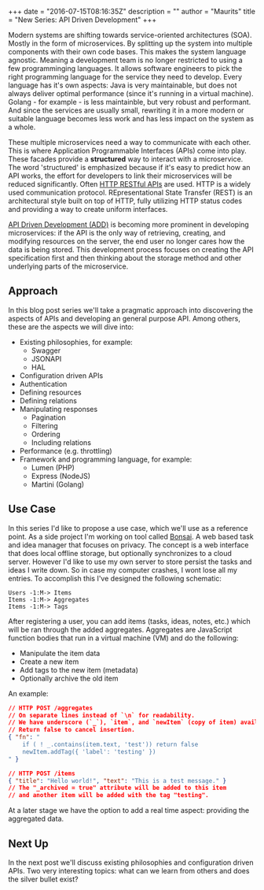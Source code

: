 +++
date = "2016-07-15T08:16:35Z"
description = ""
author = "Maurits"
title = "New Series: API Driven Development"
+++

Modern systems are shifting towards service-oriented architectures (SOA). Mostly in the form of microservices. By splitting up the system into multiple components with their own code bases. This makes the system language agnostic. Meaning a development team is no longer restricted to using a few programminging languages. It allows software engineers to pick the right programming language for the service they need to develop. Every language has it's own aspects: Java is very maintainable, but does not always deliver optimal performance (since it's running in a virtual machine). Golang - for example - is less maintainble, but very robust and performant. And since the services are usually small, rewriting it in a more modern or suitable language becomes less work and has less impact on the system as a whole.

These multiple microservices need a way to communicate with each other. This is where Application Programmable Interfaces (APIs) come into play. These facades provide a __structured__ way to interact with a microservice. The word 'structured' is emphasized because if it's easy to predict how an API works, the effort for developers to link their microservices will be reduced significantly. Often [HTTP RESTful APIs](https://en.wikipedia.org/wiki/Representational_state_transfer) are used. HTTP is a widely used communication protocol. REpresentational State Transfer (REST) is an architectural style built on top of HTTP, fully utilizing HTTP status codes and providing a way to create uniform interfaces.

[API Driven Development (ADD)](http://apigee.com/about/blog/technology/api-centric-architecture-all-development-api-development) is becoming more prominent in developing microservices: if the API is the only way of retrieving, creating, and modifying resources on the server, the end user no longer cares how the data is being stored.
This development process focuses on creating the API specification first and then thinking about the storage method and other underlying parts of the microservice.

## Approach

In this blog post series we'll take a pragmatic approach into discovering the aspects of APIs and developing an general purpose API. Among others, these are the aspects we will dive into:

- Existing philosophies, for example:
	- Swagger
	- JSONAPI
	- HAL
- Configuration driven APIs
- Authentication
- Defining resources
- Defining relations
- Manipulating responses
	- Pagination
	- Filtering
	- Ordering
	- Including relations
- Performance (e.g. throttling)
- Framework and programming language, for example:
	- Lumen (PHP)
	- Express (NodeJS)
	- Martini (Golang)

## Use Case

In this series I'd like to propose a use case, which we'll use as a reference point.
As a side project I'm working on tool called [Bonsai](https://github.com/mauvm/bonsai).
A web based task and idea manager that focuses on privacy.
The concept is a web interface that does local offline storage, but optionally synchronizes to a cloud server.
However I'd like to use my own server to store persist the tasks and ideas I write down.
So in case my computer crashes, I wont lose all my entries.
To accomplish this I've designed the following schematic:

```
Users -1:M-> Items
Items -1:M-> Aggregates
Items -1:M-> Tags
```

After registering a user, you can add items (tasks, ideas, notes, etc.) which will be ran through the added aggregates.
Aggregates are JavaScript function bodies that run in a virtual machine (VM) and do the following:

- Manipulate the item data
- Create a new item
- Add tags to the new item (metadata)
- Optionally archive the old item

An example:

```json
// HTTP POST /aggregates
// On separate lines instead of `\n` for readability.
// We have underscore (`_`), `item`, and `newItem` (copy of item) available.
// Return false to cancel insertion.
{ "fn": "
	if ( ! _.contains(item.text, 'test')) return false
	newItem.addTag({ 'label': 'testing' })
" }

// HTTP POST /items
{ "title": "Hello world!", "text": "This is a test message." }
// The "_archived = true" attribute will be added to this item
// and another item will be added with the tag "testing".
```

At a later stage we have the option to add a real time aspect: providing the aggregated data.

## Next Up

In the next post we'll discuss existing philosophies and configuration driven APIs. Two very interesting topics: what can we learn from others and does the silver bullet exist?

<!--[Click here](post/add-1-philosophies-and-configuration-driven-apis) to read it.-->
